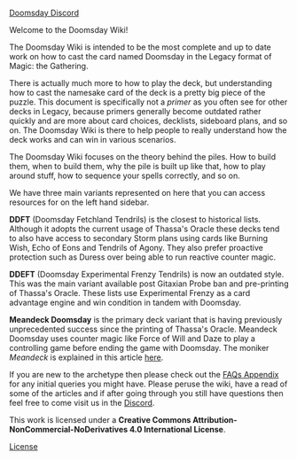 [Doomsday Discord](https://discord.gg/vajvFXt)

Welcome to the Doomsday Wiki!

The Doomsday Wiki is intended to be the most complete and up to date work on how
to cast the card named Doomsday in the Legacy format of Magic: the Gathering.

There is actually much more to how to play the deck, but understanding how to
cast the namesake card of the deck is a pretty big piece of the puzzle. This
document is specifically not a *primer* as you often see for other decks in
Legacy, because primers generally become outdated rather quickly and are more
about card choices, decklists, sideboard plans, and so on. The Doomsday Wiki is
there to help people to really understand how the deck works and can win in
various scenarios.

The Doomsday Wiki focuses on the theory behind the piles. How to build them,
when to build them, why the pile is built up like that, how to play around
stuff, how to sequence your spells correctly, and so on.

We have three main variants represented on here that you can access resources
for on the left hand sidebar.

**DDFT** (Doomsday Fetchland Tendrils) is the closest to historical lists.
Although it adopts the current usage of Thassa's Oracle these decks tend to also
have access to secondary Storm plans using cards like Burning Wish, Echo of Eons
and Tendrils of Agony. They also prefer proactive protection such as Duress over
being able to run reactive counter magic.

**DDEFT** (Doomsday Experimental Frenzy Tendrils) is now an outdated style. This
was the main variant available post Gitaxian Probe ban and pre-printing of
Thassa's Oracle. These lists use Experimental Frenzy as a card advantage engine
and win condition in tandem with Doomsday.

**Meandeck Doomsday** is the primary deck variant that is having previously
unprecedented success since the printing of Thassa's Oracle. Meandeck Doomsday
uses counter magic like Force of Will and Daze to play a controlling game before
ending the game with Doomsday. The moniker *Meandeck* is explained in this
article [here](/articles/2020/03/12/pretty-mean-deck/).

If you are new to the archetype then please check out the [FAQs
Appendix](/appendices/faq) for any initial queries you might have. Please peruse
the wiki, have a read of some of the articles and if after going through you
still have questions then feel free to come visit us in the
[Discord](https://discord.gg/vajvFXt).

This work is licensed under a **Creative Commons
Attribution-NonCommercial-NoDerivatives 4.0 International License**.

[License](http://creativecommons.org/licenses/by-nc-nd/4.0/)
